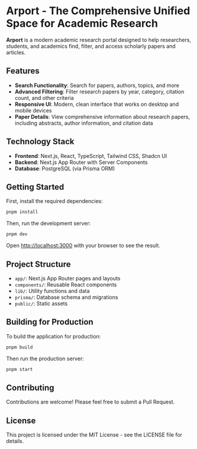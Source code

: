 # Arport - The Comprehensive Unified Space for Academic Research

**Arport** is a modern academic research portal designed to help researchers, students, and academics find, filter, and access scholarly papers and articles.

## Features

- **Search Functionality**: Search for papers, authors, topics, and more
- **Advanced Filtering**: Filter research papers by year, category, citation count, and other criteria
- **Responsive UI**: Modern, clean interface that works on desktop and mobile devices
- **Paper Details**: View comprehensive information about research papers, including abstracts, author information, and citation data

## Technology Stack

- **Frontend**: Next.js, React, TypeScript, Tailwind CSS, Shadcn UI
- **Backend**: Next.js App Router with Server Components
- **Database**: PostgreSQL (via Prisma ORM)

## Getting Started

First, install the required dependencies:

```bash
pnpm install
```

Then, run the development server:

```bash
pnpm dev
```

Open [http://localhost:3000](http://localhost:3000) with your browser to see the result.

## Project Structure

- `app/`: Next.js App Router pages and layouts
- `components/`: Reusable React components
- `lib/`: Utility functions and data
- `prisma/`: Database schema and migrations
- `public/`: Static assets

## Building for Production

To build the application for production:

```bash
pnpm build
```

Then run the production server:

```bash
pnpm start
```

## Contributing

Contributions are welcome! Please feel free to submit a Pull Request.

## License

This project is licensed under the MIT License - see the LICENSE file for details.
